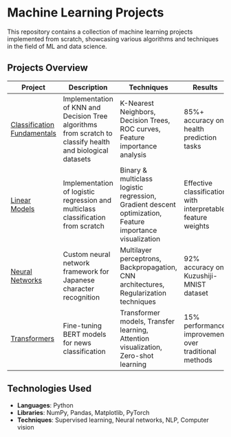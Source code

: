 # Machine Learning Projects

This repository contains a collection of machine learning projects implemented from scratch, showcasing various algorithms and techniques in the field of ML and data science.

## Projects Overview

| Project | Description | Techniques | Results |
|---------|-------------|------------|---------|
| [Classification Fundamentals](./classification-fundamentals) | Implementation of KNN and Decision Tree algorithms from scratch to classify health and biological datasets | K-Nearest Neighbors, Decision Trees, ROC curves, Feature importance analysis | 85%+ accuracy on health prediction tasks |
| [Linear Models](./linear-models) | Implementation of logistic regression and multiclass classification from scratch | Binary & multiclass logistic regression, Gradient descent optimization, Feature importance visualization | Effective classification with interpretable feature weights |
| [Neural Networks](./neural-networks) | Custom neural network framework for Japanese character recognition | Multilayer perceptrons, Backpropagation, CNN architectures, Regularization techniques | 92% accuracy on Kuzushiji-MNIST dataset |
| [Transformers](./transformers) | Fine-tuning BERT models for news classification | Transformer models, Transfer learning, Attention visualization, Zero-shot learning | 15% performance improvement over traditional methods |

## Technologies Used

- **Languages**: Python
- **Libraries**: NumPy, Pandas, Matplotlib, PyTorch
- **Techniques**: Supervised learning, Neural networks, NLP, Computer vision
